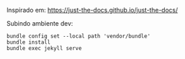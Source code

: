 Inspirado em: https://just-the-docs.github.io/just-the-docs/

Subindo ambiente dev:

    bundle config set --local path 'vendor/bundle'
    bundle install
    bundle exec jekyll serve